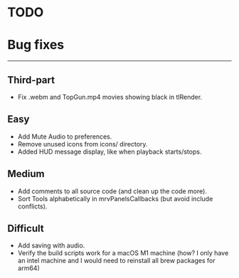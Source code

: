 TODO
====

# Bug fixes
-----------

## Third-part
- Fix .webm and TopGun.mp4 movies showing black in tlRender.


## Easy

- Add Mute Audio to preferences.
- Remove unused icons from icons/ directory.
- Added HUD message display, like when playback starts/stops.


## Medium

- Add comments to all source code (and clean up the code more).
- Sort Tools alphabetically in mrvPanelsCallbacks (but avoid include conflicts).


## Difficult

- Add saving with audio.
- Verify the build scripts work for a macOS M1 machine
  (how? I only have an intel machine and I would need to reinstall all
   brew packages for arm64)
